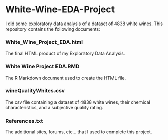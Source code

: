 # White-Wine-EDA-Project
I did some exploratory data analysis of a dataset of 4838 white wines. This repository contains the following documents:  

### White_Wine_Project_EDA.html  
The final HTML product of my Exploratory Data Analysis.  

### White Wine Project EDA.RMD  
The R Markdown document used to create the HTML file.  

### wineQualityWhites.csv  
The csv file containing a dataset of 4838 white wines, their chemical characteristics, and a subjective quality rating.  

### References.txt  
The additional sites, forums, etc... that I used to complete this project.  
